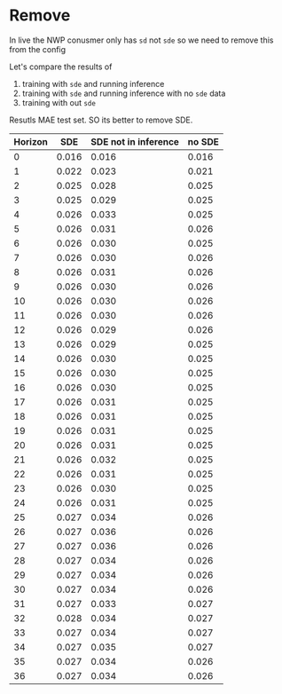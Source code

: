 # Remove

In live the NWP conusmer only has `sd` not `sde` so we need to remove this from the config

Let's compare the results of
1. training with `sde` and running inference
2. training with `sde` and running inference with no `sde` data
3. training with out `sde`

Resutls MAE test set. SO its better to remove SDE.

| Horizon | SDE   | SDE not in inference | no SDE |
|---------|-------|---------|--------|
| 0       | 0.016 | 0.016   | 0.016  |
| 1       | 0.022 | 0.023   | 0.021  |
| 2       | 0.025 | 0.028   | 0.025  |
| 3       | 0.025 | 0.029   | 0.025  |
| 4       | 0.026 | 0.033   | 0.025  |
| 5       | 0.026 | 0.031   | 0.026  |
| 6       | 0.026 | 0.030   | 0.025  |
| 7       | 0.026 | 0.030   | 0.026  |
| 8       | 0.026 | 0.031   | 0.026  |
| 9       | 0.026 | 0.030   | 0.026  |
| 10      | 0.026 | 0.030   | 0.026  |
| 11      | 0.026 | 0.030   | 0.026  |
| 12      | 0.026 | 0.029   | 0.026  |
| 13      | 0.026 | 0.029   | 0.025  |
| 14      | 0.026 | 0.030   | 0.025  |
| 15      | 0.026 | 0.030   | 0.025  |
| 16      | 0.026 | 0.030   | 0.025  |
| 17      | 0.026 | 0.031   | 0.025  |
| 18      | 0.026 | 0.031   | 0.025  |
| 19      | 0.026 | 0.031   | 0.025  |
| 20      | 0.026 | 0.031   | 0.025  |
| 21      | 0.026 | 0.032   | 0.025  |
| 22      | 0.026 | 0.031   | 0.025  |
| 23      | 0.026 | 0.030   | 0.025  |
| 24      | 0.026 | 0.031   | 0.025  |
| 25      | 0.027 | 0.034   | 0.026  |
| 26      | 0.027 | 0.036   | 0.026  |
| 27      | 0.027 | 0.036   | 0.026  |
| 28      | 0.027 | 0.034   | 0.026  |
| 29      | 0.027 | 0.034   | 0.026  |
| 30      | 0.027 | 0.034   | 0.026  |
| 31      | 0.027 | 0.033   | 0.027  |
| 32      | 0.028 | 0.034   | 0.027  |
| 33      | 0.027 | 0.034   | 0.027  |
| 34      | 0.027 | 0.035   | 0.027  |
| 35      | 0.027 | 0.034   | 0.026  |
| 36      | 0.027 | 0.034   | 0.026  |
